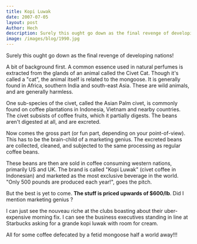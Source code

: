 ```yaml
---
title: Kopi Luwak
date: 2007-07-05
layout: post
Author: Hech
description: Surely this ought go down as the final revenge of developing nations!
image: /images/blog/1990.jpg
---
```


Surely this ought go down as the final revenge of developing nations!


A bit of background first. A common essence used in natural perfumes is extracted from the glands of an animal called the Civet Cat. Though it's called a &quot;cat&quot;, the animal itself is related to the mongoose. It is generally found in Africa, southern India and south-east Asia. These are wild animals, and are generally harmless.


One sub-species of the civet, called the Asian Palm civet, is commonly found on coffee plantations in Indonesia, Vietnam and nearby countries. The civet subsists of coffee fruits, which it partially digests. The beans aren't digested at all, and are excreted.


Now comes the gross part (or fun part, depending on your point-of-view). This has to be the brain-child of a marketing genius. The excreted beans are collected, cleaned, and subjected to the same processing as regular coffee beans.


These beans are then are sold in coffee consuming western nations, primarily US and UK. The brand is called &quot;Kopi Luwak&quot; (civet coffee in Indonesian) and marketed as the most exclusive beverage in the world. &quot;Only 500 pounds are produced each year!&quot;, goes the pitch.


But the best is yet to come. <strong>The stuff is priced upwards of $600/lb</strong>. Did I mention marketing genius ?


I can just see the nouveau riche at the clubs boasting about their uber-expensive morning fix. I can see the business executives standing in line at Starbucks asking for a grande kopi luwak with room for cream.


All for some coffee defecated by a fetid mongoose half a world away!!!



